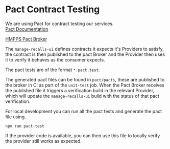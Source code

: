 # Pact Contract Testing

We are using Pact for contract testing our services.  
[Pact Documentation](https://pact.io/)

[HMPPS Pact Broker](https://pact-broker-prod.apps.live-1.cloud-platform.service.justice.gov.uk/)

The `manage-recalls-ui` defines contracts it expects it's Providers to satisfy, the contract is then published to the pact Broker and the Provider then uses it to verify it behaves as the consumer expects.

The pact tests are of the format `*.pact.test`.

The generated pact files can be found in `pact/pacts`, these are published to the broker in CI as part of the `unit-test` job.  When the Pact Broker receives the published file it triggers a verification build in the relevant Provider, which will update the `manage-recalls-ui` build with the status of that pact verification.

For local development you can run all the pact tests and generate the pact file using.

```npm run pact-test```

If the provider code is available, you can then use this file to locally verify the provider still works as expected.
